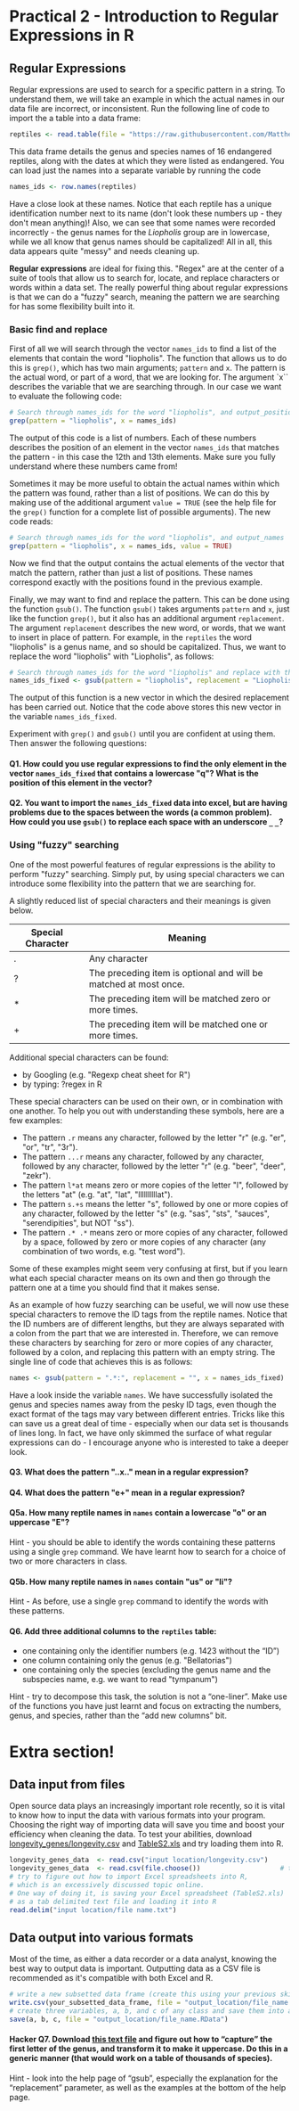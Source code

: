 # **Practical 2 - Introduction to Regular Expressions in R**

## Regular Expressions

Regular expressions are used to search for a specific pattern in a string. To understand them, we will take an example in which the actual names in our data file are incorrect, or inconsistent. Run the following line of code to import the a table into a data frame:

```R
reptiles <- read.table(file = "https://raw.githubusercontent.com/MatthewHiggins2017/BIO773P/main/docs/data/reptiles.txt")
```

This data frame details the genus and species names of 16 endangered reptiles, along with the dates at which they were listed as endangered. You can load just the names into a separate variable by running the code

```R
names_ids <- row.names(reptiles)
```

Have a close look at these names. Notice that each reptile has a unique identification number next to its name (don't look these numbers up - they don't mean anything)! Also, we can see that some names were recorded incorrectly - the genus names for the *Liopholis* group are in lowercase, while we all know that genus names should be capitalized! All in all, this data appears quite "messy" and needs cleaning up.

**Regular expressions** are ideal for fixing this. "Regex" are at the center of a suite of tools that allow us to search for, locate, and replace characters or words within a data set. The really powerful thing about regular expressions is that we can do a "fuzzy" search, meaning the pattern we are searching for has some flexibility built into it.

### Basic find and replace

First of all we will search through the vector `names_ids` to find a list of the elements that contain the word "liopholis". The function that allows us to do this is `grep()`, which has two main arguments; `pattern` and `x`. The pattern is the actual word, or part of a word, that we are looking for. The argument `x`` describes the variable that we are searching through. In our case we want to evaluate the following code:

```R
# Search through names_ids for the word "liopholis", and output_positions
grep(pattern = "liopholis", x = names_ids)
```

The output of this code is a list of numbers. Each of these numbers describes the position of an element in the vector `names_ids` that matches the pattern - in this case the 12th and 13th elements. Make sure you fully understand where these numbers came from!

Sometimes it may be more useful to obtain the actual names within which the pattern was found, rather than a list of positions. We can do this by making use of the additional argument `value = TRUE` (see the help file for the `grep()` function for a complete list of possible arguments). The new code reads:

```R
# Search through names_ids for the word "liopholis", and output_names
grep(pattern = "liopholis", x = names_ids, value = TRUE)
```

Now we find that the output contains the actual elements of the vector that match the pattern, rather than just a list of positions. These names correspond exactly with the positions found in the previous example.

Finally, we may want to find and replace the pattern. This can be done using the function `gsub()`. The function `gsub()` takes arguments `pattern` and `x`, just like the function `grep()`, but it also has an additional argument `replacement`. The argument `replacement` describes the new word, or words, that we want to insert in place of pattern. For example, in the `reptiles` the word "liopholis" is a genus name, and so should be capitalized. Thus, we want to replace the word "liopholis" with "Liopholis", as follows:

```R
# Search through names_ids for the word "liopholis" and replace with the word "Liopholis".
names_ids_fixed <- gsub(pattern = "liopholis", replacement = "Liopholis", x = names_ids)
```

The output of this function is a new vector in which the desired replacement has been carried out. Notice that the code above stores this new vector in the variable `names_ids_fixed`.

Experiment with `grep()` and `gsub()` until you are confident at using them. Then answer the following questions:

#### Q1. How could you use regular expressions to find the only element in the vector `names_ids_fixed` that contains a lowercase "q"? What is the position of this element in the vector?

#### Q2. You want to import the `names_ids_fixed` data into excel, but are having problems due to the spaces between the words (a common problem). How could you use `gsub()` to replace each space with an underscore `_` `_`?

### Using "fuzzy" searching

One of the most powerful features of regular expressions is the ability to perform "fuzzy" searching. Simply put, by using special characters we can introduce some flexibility into the pattern that we are searching for.

A slightly reduced list of special characters and their meanings is given below.

|Special Character | Meaning  |
|------------------|----------|
|.                 | Any character |
|?                 | The preceding item is optional and will be matched at most once. |
|*                 | The preceding item will be matched zero or more times. |
|+                 | The preceding item will be matched one or more times. |

Additional special characters can be found:

* by Googling (e.g. "Regexp cheat sheet for R")
* by typing: ?regex in R

These special characters can be used on their own, or in combination with one another. To help you out with understanding these symbols, here are a few examples:

* The pattern `.r` means any character, followed by the letter "r" (e.g. "er", "or", "tr", "3r").
* The pattern `...r` means any character, followed by any character, followed by any character, followed by the letter "r" (e.g. "beer", "deer", "zekr").
* The pattern `l*at` means zero or more copies of the letter "l", followed by the letters "at" (e.g. "at", "lat", "llllllllllat").
* The pattern `s.+s` means the letter "s", followed by one or more copies of any character, followed by the letter "s" (e.g. "sas", "sts", "sauces", "serendipities", but NOT "ss").
* The pattern `.* .*` means zero or more copies of any character, followed by a space, followed by zero or more copies of any character (any combination of two words, e.g. "test word").

Some of these examples might seem very confusing at first, but if you learn what each special character means on its own and then go through the pattern one at a time you should find that it makes sense.

As an example of how fuzzy searching can be useful, we will now use these special characters to remove the ID tags from the reptile names. Notice that the ID numbers are of different lengths, but they are always separated with a colon from the part that we are interested in. Therefore, we can remove these characters by searching for zero or more copies of any character, followed by a colon, and replacing this pattern with an empty string. The single line of code that achieves this is as follows:

```R
names <- gsub(pattern = ".*:", replacement = "", x = names_ids_fixed)
```
Have a look inside the variable `names`. We have successfully isolated the genus and species names away from the pesky ID tags, even though the exact format of the tags may vary between different entries. Tricks like this can save us a great deal of time - especially when our data set is thousands of lines long. In fact, we have only skimmed the surface of what regular expressions can do - I encourage anyone who is interested to take a deeper look.

#### Q3. What does the pattern "..x.." mean in a regular expression?

#### Q4. What does the pattern "e+" mean in a regular expression?

#### Q5a. How many reptile names in `names` contain a lowercase "o" or an uppercase "E"?

Hint - you should be able to identify the words containing these patterns using a single `grep` command. We have learnt how to search for a choice of two or more characters in class.

#### Q5b. How many reptile names in `names` contain "us" or "li"?

Hint - As before, use a single `grep` command to identify the words with these patterns.

#### Q6. Add three additional columns to the `reptiles` table:
* one containing only the identifier numbers (e.g. 1423 without the “ID”)
* one column containing only the genus (e.g. "Bellatorias")
* one containing only the species (excluding the genus name and the subspecies name, e.g. we want to read "tympanum")

Hint - try to decompose this task, the solution is not a “one-liner”. Make use of the functions you have just learnt and focus on extracting the numbers, genus, and species, rather than the “add new columns” bit.


# Extra section!

## Data input from files
Open source data plays an increasingly important role recently, so it is vital to know how to input the data with various formats into your program. Choosing the right way of importing data will save you time and boost your efficiency when cleaning the data. To test your abilities, download  [longevity_genes/longevity.csv](https://genomics.senescence.info/longevity/longevity_genes.zip) and [TableS2.xls](https://genomics.senescence.info/diet/TableS2.xls) and try loading them into R.

```R
longevity_genes_data  <- read.csv("input location/longevity.csv")
longevity_genes_data  <- read.csv(file.choose())                    # to choose the file
# try to figure out how to import Excel spreadsheets into R,
# which is an excessively discussed topic online.
# One way of doing it, is saving your Excel spreadsheet (TableS2.xls)
# as a tab delimited text file and loading it into R
read.delim("input location/file name.txt")
```

## Data output into various formats
Most of the time, as either a data recorder or a data analyst, knowing the best way to output data is important. Outputting data as a CSV file is recommended as it's compatible with both Excel and R.

```R
# write a new subsetted data frame (create this using your previous skills) into a CSV file
write.csv(your_subsetted_data_frame, file = "output_location/file_name.csv")
# create three variables, a, b, and c of any class and save them into a .RData file (What is this? When could it be useful?)
save(a, b, c, file = "output_location/file_name.RData")
```

#### Hacker Q7.  Download [this text file](https://raw.githubusercontent.com/MatthewHiggins2017/BIO773P/main/docs/data/reptiles_lower.txt) and figure out how to “capture” the first letter of the genus, and transform it to make it uppercase. Do this in a generic manner (that would work on a table of thousands of species).
Hint - look into the help page of “gsub”, especially the explanation for the “replacement” parameter, as well as the examples at the bottom of the help page.
